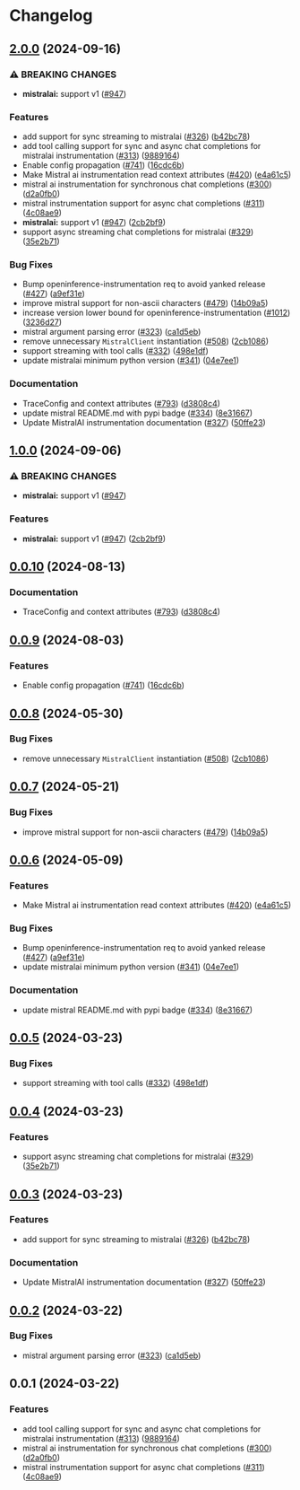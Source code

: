 # Changelog

## [2.0.0](https://github.com/gregwchase/openinference/compare/python-openinference-instrumentation-mistralai-v1.0.0...python-openinference-instrumentation-mistralai-v2.0.0) (2024-09-16)


### ⚠ BREAKING CHANGES

* **mistralai:** support v1 ([#947](https://github.com/gregwchase/openinference/issues/947))

### Features

* add support for sync streaming to mistralai ([#326](https://github.com/gregwchase/openinference/issues/326)) ([b42bc78](https://github.com/gregwchase/openinference/commit/b42bc780daea3a5ebff544ae1de90432092dacf2))
* add tool calling support for sync and async chat completions for mistralai instrumentation ([#313](https://github.com/gregwchase/openinference/issues/313)) ([9889164](https://github.com/gregwchase/openinference/commit/9889164b4dd815cdb044d6f40a9506a02adf38c2))
* Enable config propagation ([#741](https://github.com/gregwchase/openinference/issues/741)) ([16cdc6b](https://github.com/gregwchase/openinference/commit/16cdc6b71fb14728a3eca7db27a55b68187cb4aa))
* Make Mistral ai instrumentation read context attributes  ([#420](https://github.com/gregwchase/openinference/issues/420)) ([e4a61c5](https://github.com/gregwchase/openinference/commit/e4a61c514c867b2f5a8b5d550176506d693ae720))
* mistral ai instrumentation for synchronous chat completions ([#300](https://github.com/gregwchase/openinference/issues/300)) ([d2a0fb0](https://github.com/gregwchase/openinference/commit/d2a0fb00fe2118819fa6d8278e9716f4b0f8a1ba))
* mistral instrumentation support for async chat completions ([#311](https://github.com/gregwchase/openinference/issues/311)) ([4c08ae9](https://github.com/gregwchase/openinference/commit/4c08ae957be7f6d6f4420166a2ba4726f27d8d3f))
* **mistralai:** support v1 ([#947](https://github.com/gregwchase/openinference/issues/947)) ([2cb2bf9](https://github.com/gregwchase/openinference/commit/2cb2bf9a092b7fff9169c08973babbbb473c6ea4))
* support async streaming chat completions for mistralai ([#329](https://github.com/gregwchase/openinference/issues/329)) ([35e2b71](https://github.com/gregwchase/openinference/commit/35e2b7178b353fcf843b4dd45ec2f780dcbb3e3e))


### Bug Fixes

* Bump openinference-instrumentation req to avoid yanked release ([#427](https://github.com/gregwchase/openinference/issues/427)) ([a9ef31e](https://github.com/gregwchase/openinference/commit/a9ef31eb268c21328bdccc388d5fb8aeb0051cb4))
* improve mistral support for non-ascii characters ([#479](https://github.com/gregwchase/openinference/issues/479)) ([14b09a5](https://github.com/gregwchase/openinference/commit/14b09a5335e7e057312d1d417b5b5ac7e45fd091))
* increase version lower bound for openinference-instrumentation ([#1012](https://github.com/gregwchase/openinference/issues/1012)) ([3236d27](https://github.com/gregwchase/openinference/commit/3236d2733a46b84d693ddb7092209800cde8cc34))
* mistral argument parsing error ([#323](https://github.com/gregwchase/openinference/issues/323)) ([ca1d5eb](https://github.com/gregwchase/openinference/commit/ca1d5eb160a05cf50163eec223468dda42e71960))
* remove unnecessary `MistralClient` instantiation ([#508](https://github.com/gregwchase/openinference/issues/508)) ([2cb1086](https://github.com/gregwchase/openinference/commit/2cb108620ec48b119e4aca959207e4f029a6eaf2))
* support streaming with tool calls ([#332](https://github.com/gregwchase/openinference/issues/332)) ([498e1df](https://github.com/gregwchase/openinference/commit/498e1df22d6b5d2cf3d9871c174ff63df5aa2d4c))
* update mistralai minimum python version ([#341](https://github.com/gregwchase/openinference/issues/341)) ([04e7ee1](https://github.com/gregwchase/openinference/commit/04e7ee17c748708a28a73e8e9d43889ac3fb6fb0))


### Documentation

* TraceConfig and context attributes ([#793](https://github.com/gregwchase/openinference/issues/793)) ([d3808c4](https://github.com/gregwchase/openinference/commit/d3808c4bea3f6a4c72d3a7ea09b54e78072be6fd))
* update mistral README.md with pypi badge ([#334](https://github.com/gregwchase/openinference/issues/334)) ([8e31667](https://github.com/gregwchase/openinference/commit/8e31667c7e15066c22de0b9f1c88aa0e5bd29c6f))
* Update MistralAI instrumentation documentation ([#327](https://github.com/gregwchase/openinference/issues/327)) ([50ffe23](https://github.com/gregwchase/openinference/commit/50ffe23d87834e5f33d91c29cddb95cbc556636e))

## [1.0.0](https://github.com/Arize-ai/openinference/compare/python-openinference-instrumentation-mistralai-v0.0.10...python-openinference-instrumentation-mistralai-v1.0.0) (2024-09-06)


### ⚠ BREAKING CHANGES

* **mistralai:** support v1 ([#947](https://github.com/Arize-ai/openinference/issues/947))

### Features

* **mistralai:** support v1 ([#947](https://github.com/Arize-ai/openinference/issues/947)) ([2cb2bf9](https://github.com/Arize-ai/openinference/commit/2cb2bf9a092b7fff9169c08973babbbb473c6ea4))

## [0.0.10](https://github.com/Arize-ai/openinference/compare/python-openinference-instrumentation-mistralai-v0.0.9...python-openinference-instrumentation-mistralai-v0.0.10) (2024-08-13)


### Documentation

* TraceConfig and context attributes ([#793](https://github.com/Arize-ai/openinference/issues/793)) ([d3808c4](https://github.com/Arize-ai/openinference/commit/d3808c4bea3f6a4c72d3a7ea09b54e78072be6fd))

## [0.0.9](https://github.com/Arize-ai/openinference/compare/python-openinference-instrumentation-mistralai-v0.0.8...python-openinference-instrumentation-mistralai-v0.0.9) (2024-08-03)


### Features

* Enable config propagation ([#741](https://github.com/Arize-ai/openinference/issues/741)) ([16cdc6b](https://github.com/Arize-ai/openinference/commit/16cdc6b71fb14728a3eca7db27a55b68187cb4aa))

## [0.0.8](https://github.com/Arize-ai/openinference/compare/python-openinference-instrumentation-mistralai-v0.0.7...python-openinference-instrumentation-mistralai-v0.0.8) (2024-05-30)


### Bug Fixes

* remove unnecessary `MistralClient` instantiation ([#508](https://github.com/Arize-ai/openinference/issues/508)) ([2cb1086](https://github.com/Arize-ai/openinference/commit/2cb108620ec48b119e4aca959207e4f029a6eaf2))

## [0.0.7](https://github.com/Arize-ai/openinference/compare/python-openinference-instrumentation-mistralai-v0.0.6...python-openinference-instrumentation-mistralai-v0.0.7) (2024-05-21)


### Bug Fixes

* improve mistral support for non-ascii characters ([#479](https://github.com/Arize-ai/openinference/issues/479)) ([14b09a5](https://github.com/Arize-ai/openinference/commit/14b09a5335e7e057312d1d417b5b5ac7e45fd091))

## [0.0.6](https://github.com/Arize-ai/openinference/compare/python-openinference-instrumentation-mistralai-v0.0.5...python-openinference-instrumentation-mistralai-v0.0.6) (2024-05-09)


### Features

* Make Mistral ai instrumentation read context attributes  ([#420](https://github.com/Arize-ai/openinference/issues/420)) ([e4a61c5](https://github.com/Arize-ai/openinference/commit/e4a61c514c867b2f5a8b5d550176506d693ae720))


### Bug Fixes

* Bump openinference-instrumentation req to avoid yanked release ([#427](https://github.com/Arize-ai/openinference/issues/427)) ([a9ef31e](https://github.com/Arize-ai/openinference/commit/a9ef31eb268c21328bdccc388d5fb8aeb0051cb4))
* update mistralai minimum python version ([#341](https://github.com/Arize-ai/openinference/issues/341)) ([04e7ee1](https://github.com/Arize-ai/openinference/commit/04e7ee17c748708a28a73e8e9d43889ac3fb6fb0))


### Documentation

* update mistral README.md with pypi badge ([#334](https://github.com/Arize-ai/openinference/issues/334)) ([8e31667](https://github.com/Arize-ai/openinference/commit/8e31667c7e15066c22de0b9f1c88aa0e5bd29c6f))

## [0.0.5](https://github.com/Arize-ai/openinference/compare/python-openinference-instrumentation-mistralai-v0.0.4...python-openinference-instrumentation-mistralai-v0.0.5) (2024-03-23)


### Bug Fixes

* support streaming with tool calls ([#332](https://github.com/Arize-ai/openinference/issues/332)) ([498e1df](https://github.com/Arize-ai/openinference/commit/498e1df22d6b5d2cf3d9871c174ff63df5aa2d4c))

## [0.0.4](https://github.com/Arize-ai/openinference/compare/python-openinference-instrumentation-mistralai-v0.0.3...python-openinference-instrumentation-mistralai-v0.0.4) (2024-03-23)


### Features

* support async streaming chat completions for mistralai ([#329](https://github.com/Arize-ai/openinference/issues/329)) ([35e2b71](https://github.com/Arize-ai/openinference/commit/35e2b7178b353fcf843b4dd45ec2f780dcbb3e3e))

## [0.0.3](https://github.com/Arize-ai/openinference/compare/python-openinference-instrumentation-mistralai-v0.0.2...python-openinference-instrumentation-mistralai-v0.0.3) (2024-03-23)


### Features

* add support for sync streaming to mistralai ([#326](https://github.com/Arize-ai/openinference/issues/326)) ([b42bc78](https://github.com/Arize-ai/openinference/commit/b42bc780daea3a5ebff544ae1de90432092dacf2))


### Documentation

* Update MistralAI instrumentation documentation ([#327](https://github.com/Arize-ai/openinference/issues/327)) ([50ffe23](https://github.com/Arize-ai/openinference/commit/50ffe23d87834e5f33d91c29cddb95cbc556636e))

## [0.0.2](https://github.com/Arize-ai/openinference/compare/python-openinference-instrumentation-mistralai-v0.0.1...python-openinference-instrumentation-mistralai-v0.0.2) (2024-03-22)


### Bug Fixes

* mistral argument parsing error ([#323](https://github.com/Arize-ai/openinference/issues/323)) ([ca1d5eb](https://github.com/Arize-ai/openinference/commit/ca1d5eb160a05cf50163eec223468dda42e71960))

## 0.0.1 (2024-03-22)


### Features

* add tool calling support for sync and async chat completions for mistralai instrumentation ([#313](https://github.com/Arize-ai/openinference/issues/313)) ([9889164](https://github.com/Arize-ai/openinference/commit/9889164b4dd815cdb044d6f40a9506a02adf38c2))
* mistral ai instrumentation for synchronous chat completions ([#300](https://github.com/Arize-ai/openinference/issues/300)) ([d2a0fb0](https://github.com/Arize-ai/openinference/commit/d2a0fb00fe2118819fa6d8278e9716f4b0f8a1ba))
* mistral instrumentation support for async chat completions ([#311](https://github.com/Arize-ai/openinference/issues/311)) ([4c08ae9](https://github.com/Arize-ai/openinference/commit/4c08ae957be7f6d6f4420166a2ba4726f27d8d3f))
